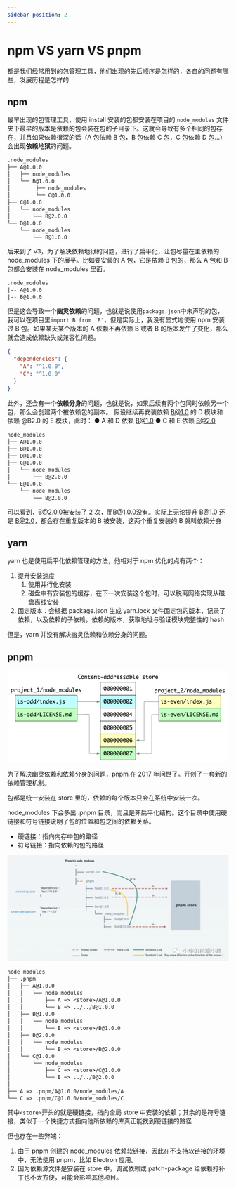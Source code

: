 ```yaml
---
sidebar-position: 2
---
```


# npm VS yarn VS pnpm

都是我们经常用到的包管理工具，他们出现的先后顺序是怎样的，各自的问题有哪些，发展历程是怎样的

## npm

最早出现的包管理工具，使用 install 安装的包都安装在项目的 `node_modules` 文件夹下最早的版本是依赖的包会装在包的子目录下。这就会导致有多个相同的包存在，并且如果依赖很深的话（A 包依赖 B 包，B 包依赖 C 包，C 包依赖 D 包...）会出现**依赖地狱**的问题。

```shell
.node_modules
├── A@1.0.0
│   ├── node_modules
│   └── B@1.0.0
│        ├── node_modules
│        └── C@1.0.0
├── C@1.0.0
│   └── node_modules
│       └── B@2.0.0
└── D@1.0.0
    └── node_modules
        └── B@1.0.0
```

后来到了 v3，为了解决依赖地狱的问题，进行了扁平化，让包尽量在主依赖的 node_modules 下的展平。比如要安装的 A 包，它是依赖 B 包的，那么 A 包和 B 包都会安装在 node_modules 里面。

```shell
.node_modules
|-- A@1.0.0
|-- B@1.0.0
```

但是这会导致一个**幽灵依赖**的问题，也就是说使用`package.json`中未声明的包，我可以在项目里`import B from 'B'`，但是实际上，我没有显式地使用 npm 安装过 B 包。如果某天某个版本的 A 依赖不再依赖 B 或者 B 的版本发生了变化，那么就会造成依赖缺失或兼容性问题。

```json title="package.json"
{
  "dependencies": {
    "A": "^1.0.0",
    "C": "^1.0.0"
  }
}
```

此外，还会有一个**依赖分身**的问题，也就是说，如果后续有两个包同时依赖另一个包，那么会创建两个被依赖包的副本。
假设继续再安装依赖 B@1.0 的 D 模块和依赖 @B2.0 的 E 模块，此时：
● A 和 D 依赖 B@1.0
● C 和 E 依赖 B@2.0

```shell
node_modules
├── A@1.0.0
├── B@1.0.0
├── D@1.0.0
├── C@1.0.0
│   └── node_modules
│       └── B@2.0.0
└── E@1.0.0
    └── node_modules
        └── B@2.0.0
```

可以看到，B@2.0.0被安装了 2 次，而B@1.0.0没有。实际上无论提升 B@1.0 还是 B@2.0，都会存在重复版本的 B 被安装，这两个重复安装的 B 就叫依赖分身

## yarn

yarn 也是使用扁平化依赖管理的方法，他相对于 npm 优化的点有两个：

1. 提升安装速度
   1. 使用并行化安装
   2. 磁盘中有安装包的缓存，在下一次安装这个包时，可以脱离网络实现从磁盘离线安装
2. 固定版本：会根据 package.json 生成 yarn.lock 文件固定包的版本，记录了依赖，以及依赖的子依赖，依赖的版本，获取地址与验证模块完整性的 hash

但是，yarn 并没有解决幽灵依赖和依赖分身的问题。

## pnpm

![pnpm1](./image-pnpm1.png)

为了解决幽灵依赖和依赖分身的问题，pnpm 在 2017 年问世了。开创了一套新的依赖管理机制。

包都是统一安装在 store 里的，依赖的每个版本只会在系统中安装一次。

node_modules 下会多出 .pnpm 目录，而且是非扁平化结构。这个目录中使用硬链接和符号链接说明了包的位置和包之间的依赖关系。

- 硬链接：指向内存中包的路径
- 符号链接：指向依赖的包的路径

![image-pnpm2](image-pnpm2.png)

```shell
node_modules
├── .pnpm
│   ├── A@1.0.0
│   │   └── node_modules
│   │       ├── A => <store>/A@1.0.0
│   │       └── B => ../../B@1.0.0
│   ├── B@1.0.0
│   │   └── node_modules
│   │       └── B => <store>/B@1.0.0
│   ├── B@2.0.0
│   │   └── node_modules
│   │       └── B => <store>/B@2.0.0
│   └── C@1.0.0
│       └── node_modules
│           ├── C => <store>/C@1.0.0
│           └── B => ../../B@2.0.0
│
├── A => .pnpm/A@1.0.0/node_modules/A
└── C => .pnpm/C@1.0.0/node_modules/C
```

其中`<store>`开头的就是硬链接，指向全局 store 中安装的依赖；其余的是符号链接，类似于一个快捷方式指向他所依赖的库真正能找到硬链接的路径

但也存在一些弊端：

1. 由于 pnpm 创建的 node_modules 依赖软链接，因此在不支持软链接的环境中，无法使用 pnpm，比如 Electron 应用。
2. 因为依赖源文件是安装在 store 中，调试依赖或 patch-package 给依赖打补丁也不太方便，可能会影响其他项目。
